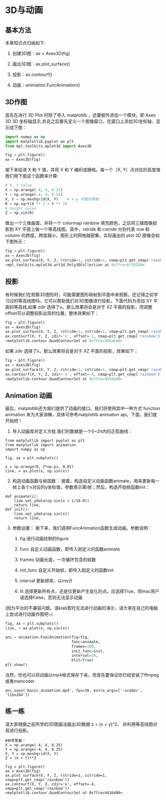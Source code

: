 # 3D与动画
## 基本方法
本章知识点归纳如下:

1. 创建3D图：ax = Axes3D(fig)

2. 画出3D图：ax.plot_surface()

3. 投影：ax.contourf()

4. 动画：animation.FuncAnimation()

## 3D作图
首先在进行 3D Plot 时除了导入 matplotlib ，还要额外添加一个模块，即 Axes 3D 3D 坐标轴显示,并且之后要先定义一个图像窗口，在窗口上添加3D坐标轴，显示成下图：
```py
import numpy as np
import matplotlib.pyplot as plt
from mpl_toolkits.mplot3d import Axes3D

fig = plt.figure()
ax = Axes3D(fig)
```
接下来给进 X 和 Y 值，并将 X 和 Y 编织成栅格。每一个（X, Y）点对应的高度值我们用下面这个函数来计算:
```py
# X, Y value
X = np.arange(-4, 4, 0.25)
Y = np.arange(-4, 4, 0.25)
X, Y = np.meshgrid(X, Y)    # x-y 平面的网格
R = np.sqrt(X ** 2 + Y ** 2)
# height value
Z = np.sin(R)
```
做出一个三维曲面，并将一个 colormap rainbow 填充颜色，之后将三维图像投影到 XY 平面上做一个等高线图。其中，rstride 和 cstride 分别代表 row 和 column 的跨度。跨度越小，图形上的网格越密集，实际画出的 plot 3D 图像会如下图所示：
```py
fig = plt.figure()
ax = Axes3D(fig)
ax.plot_surface(X, Y, Z, rstride=1, cstride=1, cmap=plt.get_cmap('rainbow'))
<mpl_toolkits.mplot3d.art3d.Poly3DCollection at 0x7fcec6cf8320>
```

## 投影
有时候我们在观察3D图形时，可能需要图形映射到平面中来观察。还记得之前学习过的等高线图吗，它可以帮助我们对3D图像进行投影。下面代码为添加 XY 平面的等高线,如果 zdir 选择了x，那么效果将会是对于 XZ 平面的投影，而调整offset可以调整投影出现的位置，整体效果如下：
```py
fig = plt.figure()
ax = Axes3D(fig)
ax.plot_surface(X, Y, Z, rstride=1, cstride=1, cmap=plt.get_cmap('rainbow'))
ax.contourf(X, Y, Z, zdir='z', offset=-1, cmap=plt.get_cmap('rainbow'))
<matplotlib.contour.QuadContourSet at 0x7fcec4b6aba8>
```
如果 zdir 选择了x，那么效果将会是对于 XZ 平面的投影，效果如下：
```py
fig = plt.figure()
ax = Axes3D(fig)
ax.plot_surface(X, Y, Z, rstride=1, cstride=1, cmap=plt.get_cmap('rainbow'))
ax.contourf(X, Y, Z, zdir='x', offset=-4, cmap=plt.get_cmap('rainbow'))
<matplotlib.contour.QuadContourSet at 0x7fcec4919a90>
```
## Animation 动画
最后，matplotlib还为我们提供了动画的接口。我们将使用其中一种方式 function animation 来为大家讲解，具体可参考matplotlib animation api。下面，我们就开始吧！

1. 导入动画库并定义方程
我们的数据是一个0~2π内的正弦曲线：
```
from matplotlib import pyplot as plt
from matplotlib import animation
import numpy as np

fig, ax = plt.subplots()

x = np.arange(0, 2*np.pi, 0.01)
line, = ax.plot(x, np.sin(x))
```
2. 构造动画函数与帧函数：
接着，构造自定义动画函数animate，用来更新每一帧上各个x对应的y坐标值，参数表示第i帧；然后，构造开始帧函数init：
```
def animate(i):
    line.set_ydata(np.sin(x + i/10.0))
    return line,
def init():
    line.set_ydata(np.sin(x))
    return line,
```
3. 参数设置：
接下来，我们调用FuncAnimation函数生成动画。参数说明：

   1. fig 进行动画绘制的figure

   2. func 自定义动画函数，即传入刚定义的函数animate

   3. frames 动画长度，一次循环包含的帧数

   4. init_func 自定义开始帧，即传入刚定义的函数init

   5. interval 更新频率，以ms计

   6. lit 选择更新所有点，还是仅更新产生变化的点。应选择True，但mac用户请选择False，否则无法显示动画

(因为平台的不兼容问题，请klab暂时无法进行动画的演示，请大家在自己的电脑上尝试进行动画作图吧~)
```py
fig, ax = plt.subplots()
line, = ax.plot(x, np.sin(x))

ani = animation.FuncAnimation(fig=fig,
                              func=animate,
                              frames=100,
                              init_func=init,
                              interval=20,
                              blit=True)
plt.show()
```
当然，你也可以将动画以mp4格式保存下来，但首先要保证你已经安装了ffmpeg 或者mencoder
```
ani.save('basic_animation.mp4', fps=30, extra_args=['-vcodec', 'libx264'])
```
## 练一练
请大家根据之前所学的3D图画法画出3D数据 z = (x + y)^2， 并利用等高线图对其进行投影。
```
#参考答案：
X = np.arange(-4, 4, 0.25)
Y = np.arange(-4, 4, 0.25)
X, Y = np.meshgrid(X, Y)    
Z = (X + Y)**2

fig = plt.figure()
ax = Axes3D(fig)
ax.plot_surface(X, Y, Z, rstride=1, cstride=1, cmap=plt.get_cmap('rainbow'))
ax.contourf(X, Y, Z, zdir='x', offset=-4, cmap=plt.get_cmap('rainbow'))
<matplotlib.contour.QuadContourSet at 0x7fcec4416400>
```